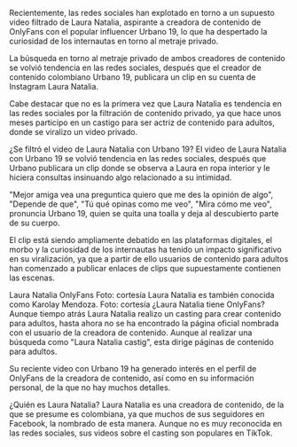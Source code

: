 Recientemente, las redes sociales han explotado en torno a un supuesto video filtrado de Laura Natalia, aspirante a creadora de contenido de OnlyFans con el popular influencer Urbano 19, lo que ha despertado la curiosidad de los internautas en torno al metraje privado.

La búsqueda en torno al metraje privado de ambos creadores de contenido se volvió tendencia en las redes sociales, después que el creador de contenido colombiano Urbano 19, publicara un clip en su cuenta de Instagram Laura Natalia.

Cabe destacar que no es la primera vez que Laura Natalia es tendencia en las redes sociales por la filtración de contenido privado, ya que hace unos meses participo en un castigo para ser actriz de contenido para adultos, donde se viralizo un video privado.


¿Se filtró el video de Laura Natalia con Urbano 19?
El video de Laura Natalia con Urbano 19 se volvió tendencia en las redes sociales, después que Urbano publicara un clip donde se observa a Laura en ropa interior y le hiciera consultas insinuando algo relacionado a su intimidad.


"Mejor amiga vea una preguntica quiero que me des la opinión de algo", "Depende de que", "Tú qué opinas como me veo", "Mira cómo me veo", pronuncia Urbano 19, quien se quita una toalla y deja al descubierto parte de su cuerpo.

El clip está siendo ampliamente debatido en las plataformas digitales, el morbo y la curiosidad de los internautas ha tenido un impacto significativo en su viralización, ya que a partir de ello usuarios de contenido para adultos han comenzado a publicar enlaces de clips que supuestamente contienen las escenas.

Laura Natalia OnlyFans Foto: cortesía 
Laura Natalia es también conocida como Karolay Mendoza. Foto: cortesía
¿Laura Natalia tiene OnlyFans?
Aunque tiempo atrás Laura Natalia realizo un casting para crear contenido para adultos, hasta ahora no se ha encontrado la página oficial nombrada con el usuario de la creadora de contenido. Aunque al realizar una búsqueda como "Laura Natalia castig", esta dirige páginas de contenido para adultos.

Su reciente video con Urbano 19 ha generado interés en el perfil de OnlyFans de la creadora de contenido, así como en su información personal, de la que no hay muchos detalles.

¿Quién es Laura Natalia?
Laura Natalia es una creadora de contenido, de la que se presume es colombiana, ya que muchos de sus seguidores en Facebook, la nombrado de esta manera. Aunque no es muy reconocida en las redes sociales, sus videos sobre el casting son populares en TikTok.
